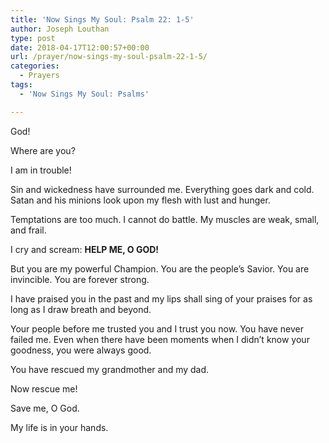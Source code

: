 ```yaml
---
title: 'Now Sings My Soul: Psalm 22: 1-5'
author: Joseph Louthan
type: post
date: 2018-04-17T12:00:57+00:00
url: /prayer/now-sings-my-soul-psalm-22-1-5/
categories:
  - Prayers
tags:
  - 'Now Sings My Soul: Psalms'

---
```

God!

Where are you?

I am in trouble!

Sin and wickedness have surrounded me. Everything goes dark and cold. Satan and his minions look upon my flesh with lust and hunger.

Temptations are too much. I cannot do battle. My muscles are weak, small, and frail.

I cry and scream: **HELP ME, O GOD!**

But you are my powerful Champion. You are the people’s Savior. You are invincible. You are forever strong.

I have praised you in the past and my lips shall sing of your praises for as long as I draw breath and beyond.

Your people before me trusted you and I trust you now. You have never failed me. Even when there have been moments when I didn’t know your goodness, you were always good.

You have rescued my grandmother and my dad.

Now rescue me! 

Save me, O God.

My life is in your hands.